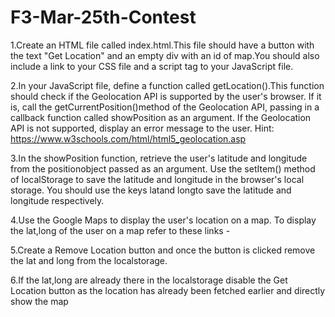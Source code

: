# F3-Mar-25th-Contest
1.Create an HTML file called index.html.This file should have a button with the text "Get Location" and an empty div with an id of map.You should also include a link to your CSS file and a script tag to your JavaScript file.

2.In your JavaScript file, define a function called getLocation().This function should check if the Geolocation API is supported by the user's browser. If it is, call the getCurrentPosition()method of the Geolocation API, passing in a callback function called showPosition as an argument. If the Geolocation API is not supported, display an error message to the user.
Hint: https://www.w3schools.com/html/html5_geolocation.asp

3.In the showPosition function, retrieve the user's latitude and longitude from the positionobject passed as an argument. Use the setItem() method of localStorage to save the latitude and longitude in the browser's local storage. You should use the keys latand longto save the latitude and longitude respectively.

4.Use the Google Maps to display the user's location on a map. To display the lat,long of the user on a map refer to these links -

5.Create a Remove Location button and once the button is clicked remove the lat and long from the localstorage.

6.If the lat,long are already there in the localstorage disable the Get Location button as the location has already been fetched earlier and directly show the map
